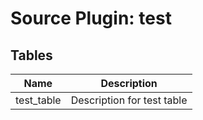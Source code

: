
# Source Plugin: test
## Tables
| Name          | Description   |
| ------------- | ------------- |
|test_table|Description for test table|

